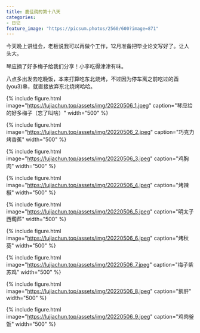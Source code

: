 ```yaml
---
title: 鹿佳莼的第十八天
categories:
- 日记
feature_image: "https://picsum.photos/2560/600?image=871"
---
```



今天晚上讲组会，老板说我可以再做个工作，12月准备把毕业论文写好了。让人头大。

琴应摘了好多梅子给我们分享！小李吃得津津有味。

八点多出发去吃晚饭，本来打算吃东北烧烤，不过因为停车离之前吃过的酉(you3)串，就直接放弃东北烧烤哈哈。


{% include figure.html image="https://lujiachun.top/assets/img/20220506_1.jpeg" caption="琴应给的好多梅子（忘了叫啥）" width="500" %}

{% include figure.html image="https://lujiachun.top/assets/img/20220506_2.jpeg" caption="巧克力烤香蕉" width="500" %}

{% include figure.html image="https://lujiachun.top/assets/img/20220506_3.jpeg" caption="鸡胸肉" width="500" %}

{% include figure.html image="https://lujiachun.top/assets/img/20220506_4.jpeg" caption="烤辣椒" width="500" %}

{% include figure.html image="https://lujiachun.top/assets/img/20220506_5.jpeg" caption="明太子西葫芦" width="500" %}

{% include figure.html image="https://lujiachun.top/assets/img/20220506_6.jpeg" caption="烤秋葵" width="500" %}

{% include figure.html image="https://lujiachun.top/assets/img/20220506_7.jpeg" caption="梅子紫苏鸡" width="500" %}

{% include figure.html image="https://lujiachun.top/assets/img/20220506_8.jpeg" caption="鹅肝" width="500" %}

{% include figure.html image="https://lujiachun.top/assets/img/20220506_9.jpeg" caption="鸡肉釜饭" width="500" %}